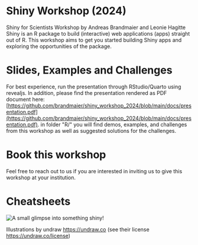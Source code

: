 # Shiny Workshop (2024)

Shiny for Scientists Workshop by Andreas Brandmaier and Leonie Hagitte  
Shiny is an R package to build (interactive) web applications (apps) straight out of R.
This workshop aims to get you started building Shiny apps and exploring the opportunities of the package.

# Slides, Examples and Challenges

For best experience, run the presentation through RStudio/Quarto using revealjs. 
In addition, please find the presentation rendered as PDF document here: [https://github.com/brandmaier/shiny_workshop_2024/blob/main/docs/presentation.pdf](https://github.com/brandmaier/shiny_workshop_2024/blob/main/docs/presentation.pdf).
in folder "R/" you will find demos, examples, and challenges from this workshop as well as suggested solutions for the challenges. 

# Book this workshop

Feel free to reach out to us if you are interested in inviting us to give this workshop at your institution.

# Cheatsheets
![A small glimpse into something shiny!](https://rstudio.github.io/cheatsheets/pngs/shiny.png)

Illustrations by undraw https://undraw.co (see their license https://undraw.co/license)


